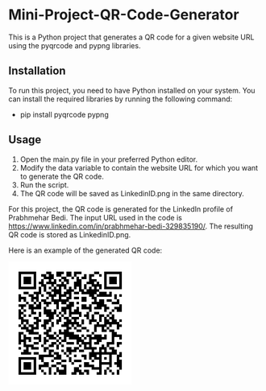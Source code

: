 # Mini-Project-QR-Code-Generator

This is a Python project that generates a QR code for a given website URL using the pyqrcode and pypng libraries.

## Installation

To run this project, you need to have Python installed on your system. You can install the required libraries by running the following command:



- pip install pyqrcode pypng

## Usage

1. Open the main.py file in your preferred Python editor.
2. Modify the data variable to contain the website URL for which you want to generate the QR code.
3. Run the script.
4. The QR code will be saved as LinkedinID.png in the same directory.


For this project, the QR code is generated for the LinkedIn profile of Prabhmehar Bedi. The input URL used in the code is https://www.linkedin.com/in/prabhmehar-bedi-329835190/. The resulting QR code is stored as LinkedinID.png.

Here is an example of the generated QR code:

![Alt Text](LinkedinID.png)
